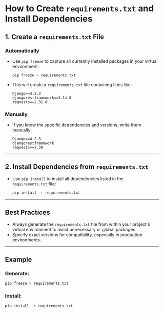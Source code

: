 
# How to Create `requirements.txt` and Install Dependencies

## 1. Create a `requirements.txt` File

### Automatically
- Use `pip freeze` to capture all currently installed packages in your virtual environment:
  ```bash
  pip freeze > requirements.txt
  ```
- This will create a `requirements.txt` file containing lines like:
  ```
  Django==4.2.3
  djangorestframework==3.14.0
  requests==2.31.0
  ```

### Manually
- If you know the specific dependencies and versions, write them manually:
  ```
  Django==4.2.3
  djangorestframework
  requests>=2.30
  ```

---

## 2. Install Dependencies from `requirements.txt`
- Use `pip install` to install all dependencies listed in the `requirements.txt` file:
  ```bash
  pip install -r requirements.txt
  ```

---

## Best Practices
- Always generate the `requirements.txt` file from within your project's virtual environment to avoid unnecessary or global packages.
- Specify exact versions for compatibility, especially in production environments.

---

## Example

### Generate:
```bash
pip freeze > requirements.txt
```

### Install:
```bash
pip install -r requirements.txt
```
